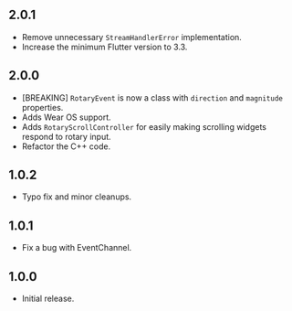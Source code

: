 ## 2.0.1

* Remove unnecessary `StreamHandlerError` implementation.
* Increase the minimum Flutter version to 3.3.

## 2.0.0

* [BREAKING] `RotaryEvent` is now a class with `direction` and `magnitude` properties.
* Adds Wear OS support.
* Adds `RotaryScrollController` for easily making scrolling widgets respond to rotary input.
* Refactor the C++ code.

## 1.0.2

* Typo fix and minor cleanups.

## 1.0.1

* Fix a bug with EventChannel.

## 1.0.0

* Initial release.

